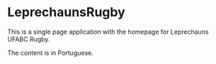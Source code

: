 # LeprechaunsRugby
This is a single page application with the homepage for Leprechauns UFABC Rugby. 

The content is in Portuguese. 
